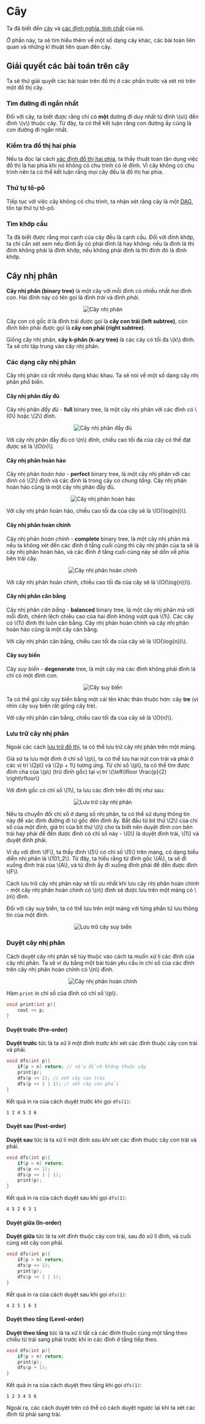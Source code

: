 # Cây

Ta đã biết đến [cây](overview.md#cây) và [các định nghĩa, tính chất](overview.html#cây-1) của nó. 

Ở phần này, ta sẽ tìm hiểu thêm về một số dạng cây khác, các bài toán liên quan và những kĩ thuật liên quan đến cây.

## Giải quyết các bài toán trên cây

Ta sẽ thử giải quyết các bài toán trên đồ thị ở các phần trước và xét nó trên một đồ thị cây.

### Tìm đường đi ngắn nhất 

Đối với cây, ta biết được rằng chỉ có **một** đường đi duy nhất từ đỉnh \\(u\\) đến đỉnh \\(v\\) thuộc cây. Từ đây, ta có thể kết luận rằng con đường ấy cũng là con đường đi ngắn nhất.

### Kiểm tra đồ thị hai phía

Nếu ta đọc lại cách [xác định đồ thị hai phía](graph-traversal-applications.md#kiểm-tra-đồ-thị-hai-phía), ta thấy thuật toán tận dụng việc đồ thị là hai phía khi nó không có chu trình có lẻ đỉnh. Vì cây không có chu trình nên ta có thể kết luận rằng *mọi* cây đều là đồ thị hai phía. 

### Thứ tự tô-pô

Tiếp tục với việc cây không có chu trình, ta nhận xét rằng cây là một [DAG](overview.md#directed-acyclic-graph-dag), tồn tại thứ tự tô-pô.

### Tìm khớp cầu

Ta đã biết được rằng mọi cạnh của cây đều là cạnh cầu. Đối với đỉnh khớp, ta chỉ cần xét xem nếu đỉnh ấy có phải đỉnh lá hay không: nếu là đỉnh lá thì đỉnh không phải là đỉnh khớp, nếu không phải đỉnh lá thì đỉnh đó là đỉnh khớp.

## Cây nhị phân

**Cây nhị phân (binary tree)** là một cây với mỗi đỉnh có nhiều nhất *hai* đỉnh con. Hai đỉnh này có tên gọi là đỉnh *trái* và đỉnh *phải*.

<center>
<img src="../images/binary_tree.png" alt="Cây nhị phân"/>
</center>

Cây con có gốc ở là đỉnh trái được gọi là **cây con trái (left subtree)**, còn đỉnh bên phải được gọi là **cây con phải (right subtree)**.

Giống cây nhị phân, **cây k-phân (k-ary tree)** là các cây có tối đa \\(k\\) đỉnh. Ta sẽ chỉ tập trung vào cây nhị phân. 

### Các dạng cây nhị phân

Cây nhị phân có rất nhiều dạng khác khau. Ta sẽ nói về một số dạng cây nhị phân phổ biến.

#### Cây nhị phân đầy đủ

Cây nhị phân *đầy đủ* -  **full** binary tree, là một cây nhị phân với các đỉnh có \\(0\\) hoặc \\(2\\) đỉnh.

<center>
<img src="../images/full_binary_tree.png" alt="Cây nhị phân đầy đủ"/>
</center>

Với cây nhị phân đầy đủ có \\(n\\) đỉnh, chiều cao tối đa của cây có thể đạt được sẽ là \\(O(n)\\).

#### Cây nhị phân hoàn hảo

Cây nhị phân *hoàn hảo* - **perfect** binary tree, là một cây nhị phân với các đỉnh có \\(2\\) đỉnh và các đỉnh lá trong cây có *chung tầng*. Cây nhị phân hoàn hảo cũng là một cây nhị phân đầy đủ.

<center>
<img src="../images/perfect_binary_tree.png" alt="Cây nhị phân hoàn hảo"/>
</center>

Với cây nhị phân hoàn hảo, chiều cao tối đa của cây sẽ là \\(O(\log{n})\\).

#### Cây nhị phân hoàn chỉnh

Cây nhị phân *hoàn chỉnh* - **complete** binary tree, là một cây nhị phân mà nếu ta không xét đến các đỉnh ở tầng cuối cùng thì cây nhị phân của ta sẽ là cây nhị phân hoàn hảo, và các đỉnh ở tầng cuối cùng này sẽ dồn về phía bên trái cây.

<center>
<img src="../images/complete_binary_tree.png" alt="Cây nhị phân hoàn chỉnh"/>
</center>

Với cây nhị phân hoàn chỉnh, chiều cao tối đa của cây sẽ là \\(O(\log{n})\\).

#### Cây nhị phân cân bằng

Cây nhị phân *cân bằng* - **balanced** binary tree, là một cây nhị phân mà với mỗi đỉnh, chênh lệch chiều cao của hai đỉnh không vượt quá \\(1\\). Các cây có \\(1\\) đỉnh thì luôn cân bằng. Cây nhị phân hoàn chỉnh và cây nhị phân hoàn hảo cũng là một cây cân bằng.

Với cây nhị phân cân bằng, chiều cao tối đa của cây sẽ là \\(O(\log{n})\\).

#### Cây suy biến

Cây *suy biến* - **degenerate** tree, là một cây mà các đỉnh không phải đỉnh lá chỉ có một đỉnh con.  

<center>
<img src="../images/degenerate_tree.png" alt="Cây suy biến"/>
</center>

Ta có thể gọi cây suy biến bằng một cái tên khác thân thuộc hơn: cây **tre** (vì nhìn cây suy biến rất giống cây tre).

Với cây nhị phân cân bằng, chiều cao tối đa của cây sẽ là \\(O(n)\\).

### Lưu trữ cây nhị phân

Ngoài các cách [lưu trữ đồ thị](overview.md#tổ-chức-dữ-liệu), ta có thể lưu trữ cây nhị phân trên một mảng.

Giả sử ta lưu một đỉnh ở chỉ số \\(p\\), ta có thể lưu hai nút con trái và phải ở các vị trí \\(2p\\) và \\(2p + 1\\) tương ứng. Từ chỉ số \\(p\\), ta có thể tìm được đỉnh cha của \\(p\\) (trừ đỉnh gốc) tại vị trí \\(\left\lfloor \frac{p}{2} \right\rfloor\\)

Với đỉnh gốc có chỉ số \\(1\\), ta lưu các đỉnh trên đồ thị như sau: 

<center>
<img src="../images/storing_binary_tree.png" alt="Lưu trữ cây nhị phân"/>
</center>

Nếu ta chuyển đổi chỉ số ở dạng số nhị phân, ta có thể sử dụng thông tin này để xác định đường đi từ gốc đến đỉnh ấy. Bắt đầu từ bit thứ \\(2\\) của chí số của một đỉnh, giá trị của bit thứ \\(i\\) cho ta biết nên duyệt đỉnh con bên trái hay phải để đến được đỉnh có chỉ số này - \\(0\\) là duyệt đỉnh trái, \\(1\\) và duyệt đỉnh phải. 

Ví dụ với đỉnh \\(F\\), ta thấy đỉnh \\(5\\) có chỉ số \\(5\\) trên mảng, có dạng biểu diễn nhị phân là \\(101_2\\). Từ đây, ta hiểu rằng từ đỉnh gốc \\(A\\), ta sẽ đi xuống đỉnh trái của \\(A\\), và từ đỉnh ấy đi xuống đỉnh phải để đến được đỉnh \\(F\\).

Cách lưu trữ cây nhị phân này sẽ tối ưu nhất khi lưu cây nhị phân hoàn chỉnh - một cây nhị phân hoàn chỉnh có \\(n\\) đỉnh sẽ được lưu trên một mảng có \\(n\\) đỉnh.

Đối với cây suy biến, ta có thể lưu trên một mảng với từng phần tử lưu thông tin của một đỉnh.

<center>
<img src="../images/storing_degenerate_tree.png" alt="Lưu trữ cây suy biến"/>
</center>

### Duyệt cây nhị phân

Cách duyệt cây nhị phân sẽ tùy thuộc vào cách ta muốn xử lí các đỉnh của cây nhị phân. Ta sẽ ví dụ bằng một bài toán yêu cầu in chỉ số của các đỉnh trên cây nhị phân hoàn chỉnh có \\(n\\) đỉnh.

<center>
<img src="../images/complete_binary_tree_with_indexes.png" alt="Cây nhị phân hoàn chỉnh"/>
</center>

Hàm `print` in chỉ số của đỉnh có chỉ số \\(p\\).

```C++
void print(int p){
	cout << p;
}
```

#### Duyệt trước (Pre-order)

**Duyệt trước** tức là ta xử lí một đỉnh *trước khi* xét các đỉnh thuộc cây con trái và phải.

```C++
void dfs(int p){
	if(p > n) return; // nếu đỉnh không thuộc cây
	print(p);
	dfs(p << 1); // xét cây con trái
	dfs(p << 1 | 1); // xét cây con phải
}
```

Kết quả in ra của cách duyệt trước khi gọi `dfs(1)`:

```
1 2 4 5 3 6
```

#### Duyệt sau (Post-order)

**Duyệt sau** tức là ta xử lí một đỉnh *sau khi* xét các đỉnh thuộc cây con trái và phải.

```C++
void dfs(int p){
	if(p > n) return; 
	dfs(p << 1); 
	dfs(p << 1 | 1);
	print(p);
}
```

Kết quả in ra của cách duyệt sau khi gọi `dfs(1)`:

```
4 5 2 6 3 1
```

#### Duyệt giữa (In-order)

**Duyệt giữa** tức là ta xét đỉnh thuộc cây con trái, sau đó xử lí đỉnh, và cuối cùng xét cây con phải.

```C++
void dfs(int p){
	if(p > n) return; 
	dfs(p << 1); 
	print(p);
	dfs(p << 1 | 1);
}
```

Kết quả in ra của cách duyệt sau khi gọi `dfs(1)`:

```
4 2 5 1 6 3
```

#### Duyệt theo tầng (Level-order)

**Duyệt theo tầng** tức là ta xử lí tất cả các đỉnh thuộc cùng một tầng theo chiều từ trái sang phải trước khi in các đỉnh ở tầng tiếp theo.

```C++
void dfs(int p){
	if(p > n) return;
	print(p);
	dfs(p + 1);
}
``` 

Kết quả in ra của cách duyệt theo tầng khi gọi `dfs(1)`:

```
1 2 3 4 5 6
```

Ngoài ra, các cách duyệt trên có thể có cách duyệt ngược lại khi ta xét các đỉnh từ phải sang trái.